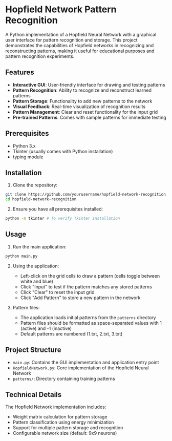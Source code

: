 # Hopfield Network Pattern Recognition

A Python implementation of a Hopfield Neural Network with a graphical user interface for pattern recognition and storage. This project demonstrates the capabilities of Hopfield networks in recognizing and reconstructing patterns, making it useful for educational purposes and pattern recognition experiments.

## Features

- **Interactive GUI**: User-friendly interface for drawing and testing patterns
- **Pattern Recognition**: Ability to recognize and reconstruct learned patterns
- **Pattern Storage**: Functionality to add new patterns to the network
- **Visual Feedback**: Real-time visualization of recognition results
- **Pattern Management**: Clear and reset functionality for the input grid
- **Pre-trained Patterns**: Comes with sample patterns for immediate testing

## Prerequisites

- Python 3.x
- Tkinter (usually comes with Python installation)
- typing module

## Installation

1. Clone the repository:
```bash
git clone https://github.com/yourusername/hopfield-network-recognition.git
cd hopfield-network-recognition
```

2. Ensure you have all prerequisites installed:
```bash
python -m tkinter # To verify Tkinter installation
```

## Usage

1. Run the main application:
```bash
python main.py
```

2. Using the application:
   - Left-click on the grid cells to draw a pattern (cells toggle between white and blue)
   - Click "Input" to test if the pattern matches any stored patterns
   - Click "Clear" to reset the input grid
   - Click "Add Pattern" to store a new pattern in the network

3. Pattern files:
   - The application loads initial patterns from the `patterns` directory
   - Pattern files should be formatted as space-separated values with 1 (active) and -1 (inactive)
   - Default patterns are numbered (1.txt, 2.txt, 3.txt)

## Project Structure

- `main.py`: Contains the GUI implementation and application entry point
- `HopfieldNetwork.py`: Core implementation of the Hopfield Neural Network
- `patterns/`: Directory containing training patterns

## Technical Details

The Hopfield Network implementation includes:
- Weight matrix calculation for pattern storage
- Pattern classification using energy minimization
- Support for multiple pattern storage and recognition
- Configurable network size (default: 9x9 neurons)
